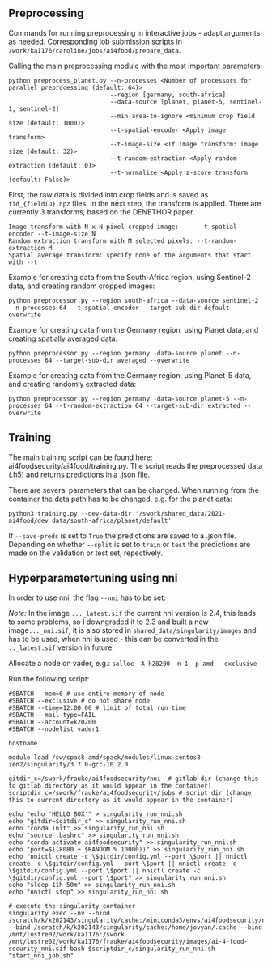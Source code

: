## Preprocessing

Commands for running preprocessing in interactive jobs - adapt arguments as needed. Corresponding job submission scripts in `/work/ka1176/caroline/jobs/ai4food/prepare_data`.

Calling the main preprocessing module with the most important parameters:

```
python preprocess_planet.py --n-processes <Number of processors for parallel preprocessing (default: 64)>
                            --region [germany, south-africa]
                            --data-source [planet, planet-5, sentinel-1, sentinel-2]
                            --min-area-to-ignore <minimum crop field size (default: 1000)>
                            --t-spatial-encoder <Apply image transform>
                            --t-image-size <If image transform: image size (default: 32)>
                            --t-random-extraction <Apply random extraction (default: 0)>
                            --t-normalize <Apply z-score transform (default: False)>
```

First, the raw data is divided into crop fields and is saved as `fid_{fieldID}.npz` files. In the next step, the transform is applied. There are currently 3 transforms, based on the DENETHOR paper.

```
Image transform with N x N pixel cropped image:     --t-spatial-encoder --t-image-size N
Random extraction transform with M selected pixels: --t-random-extraction M
Spatial average transform: specify none of the arguments that start with --t                         
```

Example for creating data from the South-Africa region, using Sentinel-2 data, and creating random cropped images:

```
python preprocessor.py --region south-africa --data-source sentinel-2 --n-processes 64 --t-spatial-encoder --target-sub-dir default --overwrite
```

Example for creating data from the Germany region, using Planet data, and creating spatially averaged data:

```
python preprocessor.py --region germany -data-source planet --n-processes 64 --target-sub-dir averaged --overwrite
```

Example for creating data from the Germany region, using Planet-5 data, and creating randomly extracted data:

```
python preprocessor.py --region germany -data-source planet-5 --n-processes 64 --t-random-extraction 64 --target-sub-dir extracted --overwrite
```

## Training

The main training script can be found here: ai4foodsecurity/ai4food/training.py. The script reads the preprocessed data (.h5) and returns predictions in a .json file.

There are several parameters that can be changed. When running from the container the data path has to be changed, e.g. for the planet data:

`python3 training.py --dev-data-dir '/swork/shared_data/2021-ai4food/dev_data/south-africa/planet/default'`

If `--save-preds` is set to `True` the predictions are saved to a .json file. Depending on whether `--split` is set to `train` or `test` the predictions are made on the validation or test set, repectively.

## Hyperparametertuning using nni

In order to use nni, the flag `--nni` has to be set.

*Note:* In the image `..._latest.sif` the current nni version is 2.4, this leads to some problems, so I downgraded it to 2.3 and built a new image`..._nni.sif`, it is also stored in `shared_data/singularity/images` and has to be used, when nni is used - this can be converted in the `.._latest.sif` version in future.

Allocate a node on vader, e.g.: `salloc -A k20200 -n 1 -p amd --exclusive`

Run the following script:
```
#SBATCH --mem=0 # use entire memory of node
#SBATCH --exclusive # do not share node
#SBATCH --time=12:00:00 # limit of total run time
#SBACTH --mail-type=FAIL
#SBATCH --account=k20200
#SBATCH --nodelist vader1

hostname

module load /sw/spack-amd/spack/modules/linux-centos8-zen2/singularity/3.7.0-gcc-10.2.0

gitdir_c=/swork/frauke/ai4foodsecurity/nni  # gitlab dir (change this to gitlab directory as it would appear in the container)
scriptdir_c=/swork/frauke/ai4foodsecurity/jobs # script dir (change this to current directory as it would appear in the container)

echo "echo 'HELLO BOX'" > singularity_run_nni.sh
echo "gitdir=$gitdir_c" >> singularity_run_nni.sh
echo "conda init" >> singularity_run_nni.sh
echo "source .bashrc" >> singularity_run_nni.sh
echo "conda activate ai4foodsecurity" >> singularity_run_nni.sh
echo "port=$((8080 + $RANDOM % 10000))" >> singularity_run_nni.sh
echo "nnictl create -c \$gitdir/config.yml --port \$port || nnictl create -c \$gitdir/config.yml --port \$port || nnictl create -c \$gitdir/config.yml --port \$port || nnictl create -c \$gitdir/config.yml --port \$port" >> singularity_run_nni.sh
echo "sleep 11h 50m" >> singularity_run_nni.sh
echo "nnictl stop" >> singularity_run_nni.sh

# execute the singularity container
singularity exec --nv --bind /scratch/k/k202143/singularity/cache:/miniconda3/envs/ai4foodsecurity/nni --bind /scratch/k/k202143/singularity/cache:/home/jovyan/.cache --bind /mnt/lustre02/work/ka1176:/swork /mnt/lustre02/work/ka1176/frauke/ai4foodsecurity/images/ai-4-food-security_nni.sif bash $scriptdir_c/singularity_run_nni.sh
"start_nni_job.sh"    
```
